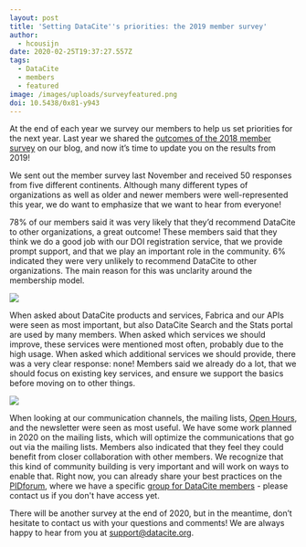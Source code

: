 ```yaml
---
layout: post
title: 'Setting DataCite''s priorities: the 2019 member survey'
author:
  - hcousijn
date: 2020-02-25T19:37:27.557Z
tags:
  - DataCite
  - members
  - featured
image: /images/uploads/surveyfeatured.png
doi: 10.5438/0x81-y943
---
```

At the end of each year we survey our members to help us set priorities for the next year. Last year we shared the [outcomes of the 2018 member survey](https://doi.org/10.5438/99ne-g618) on our blog, and now it’s time to update you on the results from 2019!

We sent out the member survey last November and received 50 responses from five different continents. Although many different types of organizations as well as older and newer members were well-represented this year, we do want to emphasize that we want to hear from everyone!

78% of our members said it was very likely that they’d recommend DataCite to other organizations, a great outcome! These members said that they think we do a good job with our DOI registration service, that we provide prompt support, and that we play an important role in the community. 6% indicated they were very unlikely to recommend DataCite to other organizations. The main reason for this was unclarity around the membership model.

![](/images/uploads/survey2019.png)

When asked about DataCite products and services, Fabrica and our APIs were seen as most important, but also DataCite Search and the Stats portal are used by many members. When asked which services we should improve, these services were mentioned most often, probably due to the high usage. When asked which additional services we should provide, there was a very clear response: none! Members said we already do a lot, that we should focus on existing key services, and ensure we support the basics before moving on to other things.

![](/images/uploads/survey2019product.png)

When looking at our communication channels, the mailing lists, [Open Hours](https://support.datacite.org/docs/open-hours), and the newsletter were seen as most useful. We have some work planned in 2020 on the mailing lists, which will optimize the communications that go out via the mailing lists. Members also indicated that they feel they could benefit from closer collaboration with other members. We recognize that this kind of community building is very important and will work on ways to enable that. Right now, you can already share your best practices on the [PIDforum](https://www.pidforum.org/), where we have a specific [group for DataCite members](https://www.pidforum.org/c/datacite-chat-room/) - please contact us if you don't have access yet.

There will be another survey at the end of 2020, but in the meantime, don’t hesitate to contact us with your questions and comments! We are always happy to hear from you at support@datacite.org.
